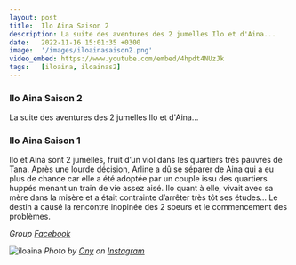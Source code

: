 ```yaml
---
layout: post
title:  Ilo Aina Saison 2
description: La suite des aventures des 2 jumelles Ilo et d'Aina...
date:   2022-11-16 15:01:35 +0300
image:  '/images/iloainasaison2.png'
video_embed: https://www.youtube.com/embed/4hpdt4NUzJk
tags:   [iloaina, iloainas2]
---
```

### Ilo Aina Saison 2

La suite des aventures des 2 jumelles Ilo et d'Aina...

### Ilo Aina Saison 1

Ilo et Aina sont 2 jumelles, fruit d’un viol dans les quartiers très pauvres de Tana. Après une lourde décision, Arline a dû se séparer de Aina qui a eu plus de chance car elle a été adoptée par un couple issu des quartiers huppés menant un train de vie assez aisé. Ilo quant à elle, vivait avec sa mère dans la misère et a était contrainte d’arrêter très tôt ses études... Le destin a causé la rencontre inopinée des 2 soeurs et le commencement des problèmes.

*Group  [Facebook](https://www.facebook.com/groups/148373813769074)*

![iloaina]({{site.baseurl}}/images/iloainasaison2.png)
*Photo by [Ony](https://www.facebook.com/ony.andriananantany) on [Instagram](https://www.instagram.com/sary.comfilms/)*
